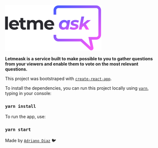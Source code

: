 ![Letmeask logo](/src/assets/images/logo.svg)

**Letmeask is a service built to make possible to you to gather questions from your viewers and enable them to vote on the most relevant questions.**

This project was bootstraped with [`create-react-app`](https://github.com/facebook/create-react-app).

To install the dependencies, you can run this project locally using [`yarn`](https://yarnpkg.com/getting-started/usage), typing in your console:

### `yarn install`

To run the app, use:

### `yarn start`

Made by [`Adriano Diaz`](https://www.linkedin.com/in/adriano-diaz/) :bird: